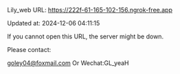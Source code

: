 Lily_web URL: https://222f-61-165-102-156.ngrok-free.app

Updated at: 2024-12-06 04:11:15

If you cannot open this URL, the server might be down.

Please contact: 

goley04@foxmail.com Or Wechat:GL_yeaH